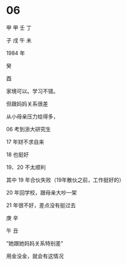 # 06

甲 甲 壬 丁

子 戌 午 未

1984 年

癸

酉

家境可以。学习不错。

但跟妈妈关系很差

从小母亲压力给得多，



06 考到浙大研究生



17 年财不求自来

18 也挺好

19、20 不太顺利

其中 19 年合伙失败（19年散伙之前，工作挺好的）

20 年回学校，跟母亲大吵一架

21 年很不好，差点没有挺过去



庚 辛

午 丑


“她跟她妈妈关系特别差”

用金没金，就会有这情况
















